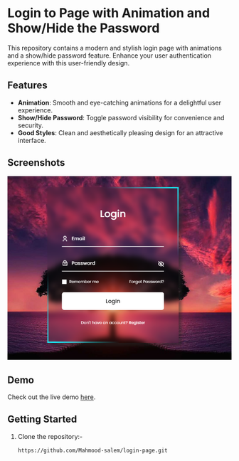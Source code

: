 # Login to Page with Animation and Show/Hide the Password

This repository contains a modern and stylish login page with animations and a show/hide password feature. Enhance your user authentication experience with this user-friendly design.

## Features

- **Animation**: Smooth and eye-catching animations for a delightful user experience.
- **Show/Hide Password**: Toggle password visibility for convenience and security.
- **Good Styles**: Clean and aesthetically pleasing design for an attractive interface.

## Screenshots

![Login Page](login.PNG)




## Demo

Check out the live demo [here](https://mahmood-salem.github.io/login-page/).

## Getting Started


1. Clone the repository:-

   ```bash
   https://github.com/Mahmood-salem/login-page.git
